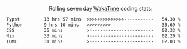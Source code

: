 <p align="center">Rolling seven day <a href="https://wakatime.com/@syrkis"/>WakaTime</a> coding stats:</p>
<!--START_SECTION:waka-->

```txt
Typst         13 hrs 57 mins  >>>>>>>>>>>>>>-----------   54.30 %
Python        9 hrs 10 mins   >>>>>>>>>----------------   35.69 %
CSS           35 mins         >------------------------   02.33 %
Nix           33 mins         >------------------------   02.20 %
TOML          31 mins         >------------------------   02.03 %
```

<!--END_SECTION:waka-->
